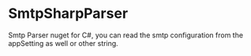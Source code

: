 # SmtpSharpParser
Smtp Parser nuget for C#, you can read the smtp configuration from the appSetting as well or other string.
